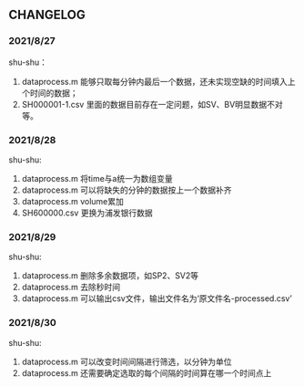 ## CHANGELOG

### 2021/8/27

shu-shu：

1. dataprocess.m 能够只取每分钟内最后一个数据，还未实现空缺的时间填入上个时间的数据；
2. SH000001-1.csv 里面的数据目前存在一定问题，如SV、BV明显数据不对等。

### 2021/8/28

shu-shu:

1. dataprocess.m 将time与a统一为数组变量
2. dataprocess.m 可以将缺失的分钟的数据按上一个数据补齐
3. dataprocess.m volume累加
4. SH600000.csv 更换为浦发银行数据

### 2021/8/29

shu-shu:

1. dataprocess.m 删除多余数据项，如SP2、SV2等
2. dataprocess.m 去除秒时间
3. dataprocess.m 可以输出csv文件，输出文件名为‘原文件名-processed.csv’

### 2021/8/30

shu-shu:

1. dataprocess.m 可以改变时间间隔进行筛选，以分钟为单位
2. dataprocess.m 还需要确定选取的每个间隔的时间算在哪一个时间点上
